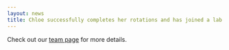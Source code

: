 ```yaml
---
layout: news
title: Chloe successfully completes her rotations and has joined a lab for her PhD work focusing on heritable disease risk prediction and assessment. Best of luck in your future pursuits Chloe! 
---
```


Check out our <a href="/team">team page</a> for more details.
